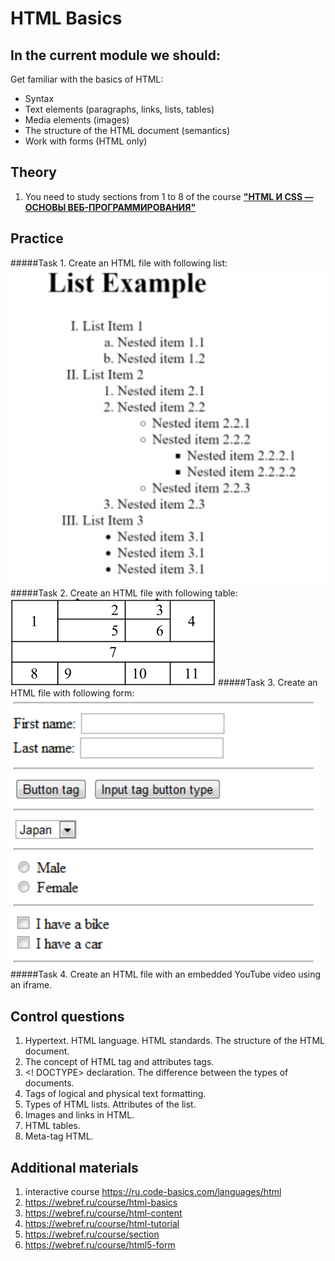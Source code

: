 # HTML Basics
## In the current module we should:
Get familiar with the basics of HTML:
- Syntax
- Text elements (paragraphs, links, lists, tables)
- Media elements (images)
- The structure of the HTML document (semantics)
- Work with forms (HTML only)

## Theory
1. You need to study sections from 1 to 8 of the course **["HTML И CSS — ОСНОВЫ ВЕБ-ПРОГРАММИРОВАНИЯ"](https://codebra.ru/ru/courses/html-css-base)**

## Practice
#####Task 1. Create an HTML file with following list: 
![list_example.png](assets/list_example.png)
#####Task 2. Create an HTML file with following table:
![table_example.png](assets/table_example.png)
#####Task 3. Create an HTML file with following form:
![form_example.png](assets/form_example.png)
#####Task 4. Create an HTML file with an embedded YouTube video using an iframe.

## Control questions
1. Hypertext. HTML language. HTML standards. The structure of the HTML document.
2. The concept of HTML tag and attributes tags.
3. <! DOCTYPE> declaration. The difference between the types of documents.
4. Tags of logical and physical text formatting.
5. Types of HTML lists. Attributes of the list.
6. Images and links in HTML.
7. HTML tables.
8. Meta-tag HTML.

## Additional materials
1. interactive course https://ru.code-basics.com/languages/html
2. https://webref.ru/course/html-basics
3. https://webref.ru/course/html-content
4. https://webref.ru/course/html-tutorial
5. https://webref.ru/course/section
6. https://webref.ru/course/html5-form
